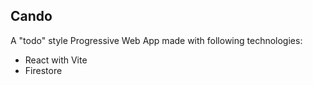 ## Cando

A "todo" style Progressive Web App made with following technologies:

- React with Vite
- Firestore
